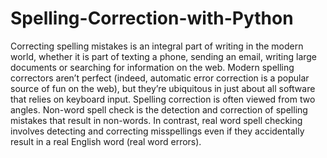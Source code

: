 # Spelling-Correction-with-Python
Correcting spelling mistakes is an integral part of writing in the modern world, whether it is part of texting a phone, sending an email, writing large documents or searching for information on the web.  Modern spelling correctors aren’t perfect (indeed, automatic error correction is a popular source of fun on the web), but they’re ubiquitous in just about all software that relies on keyboard input.  Spelling correction is often viewed from two angles. Non-word spell check is the detection and correction of spelling mistakes that result in non-words. In contrast, real word spell checking involves detecting and correcting misspellings even if they accidentally result in a real English word (real word errors).
